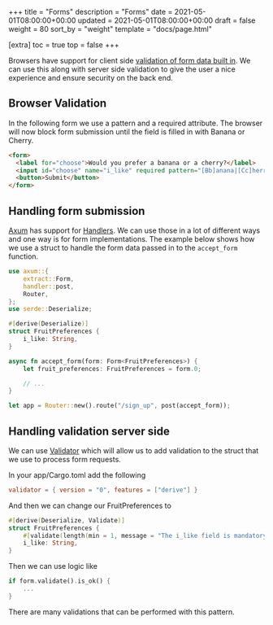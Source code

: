 +++
title = "Forms"
description = "Forms"
date = 2021-05-01T08:00:00+00:00
updated = 2021-05-01T08:00:00+00:00
draft = false
weight = 80
sort_by = "weight"
template = "docs/page.html"

[extra]
toc = true
top = false
+++

Browsers have support for client side [validation of form data built in](https://developer.mozilla.org/en-US/docs/Learn/Forms/Form_validation). We can use this along with server side validation to give the user a nice experience and ensure security on the back end.


## Browser Validation

In the following form we use a pattern and a required attribute. The browser will now block form submission until the field is filled in with Banana or Cherry.

```html
<form>
  <label for="choose">Would you prefer a banana or a cherry?</label>
  <input id="choose" name="i_like" required pattern="[Bb]anana|[Cc]herry">
  <button>Submit</button>
</form>
```

## Handling form submission

[Axum](https://github.com/tokio-rs/axum) has support for [Handlers](https://docs.rs/axum/latest/axum/handler/index.html). We can use those in a lot of different ways and one way is for form implementations. The example below shows how we use a struct to handle the form data passed in to the `accept_form` function.

```rust
use axum::{
    extract::Form,
    handler::post,
    Router,
};
use serde::Deserialize;

#[derive(Deserialize)]
struct FruitPreferences {
    i_like: String,
}

async fn accept_form(form: Form<FruitPreferences>) {
    let fruit_preferences: FruitPreferences = form.0;

    // ...
}

let app = Router::new().route("/sign_up", post(accept_form));
```

## Handling validation server side

We can use [Validator](https://github.com/Keats/validator) which will allow us to add validation to the struct that we use to process form requests.

In your app/Cargo.toml add the following

```toml
validator = { version = "0", features = ["derive"] }
```

And then we can change our FruitPreferences to

```rust
#[derive(Deserialize, Validate)]
struct FruitPreferences {
    #[validate(length(min = 1, message = "The i_like field is mandatory"))]
    i_like: String,
}
```

Then we can use logic like

```rust
if form.validate().is_ok() {
    ...
}
```

There are many validations that can be performed with this pattern.
